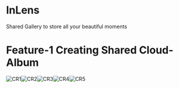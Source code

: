 # InLens
  Shared Gallery to store all your beautiful moments
  
  # Feature-1 Creating Shared Cloud-Album
  ![CR1](https://user-images.githubusercontent.com/37478917/118794202-f6da6a80-b8b6-11eb-9578-ddbab87f249d.jpeg)![CR2](https://user-images.githubusercontent.com/37478917/118794248-078ae080-b8b7-11eb-9899-65f0efe9db6a.jpeg)![CR3](https://user-images.githubusercontent.com/37478917/118794297-107bb200-b8b7-11eb-9100-00f4e4beaf7e.jpeg)![CR4](https://user-images.githubusercontent.com/37478917/118794389-28533600-b8b7-11eb-8d09-be090dace112.jpeg)![CR5](https://user-images.githubusercontent.com/37478917/118794411-2ee1ad80-b8b7-11eb-99fb-515e91e96560.jpeg)




